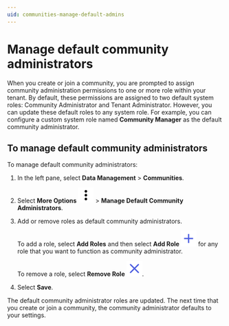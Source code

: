```yaml
---
uid: communities-manage-default-admins
---
```


# Manage default community administrators

When you create or join a community, you are prompted to assign community administration permissions to one or more role within your tenant. By default, these permissions are assigned to two default system roles: Community Administrator and Tenant Administrator. However, you can update these default roles to any system role. For example, you can configure a custom system role named **Community Manager** as the default community administrator.

## To manage default community administrators

To manage default community administrators:

1. In the left pane, select **Data Management** > **Communities**.

1. Select **More Options** ![More Options](../_icons/default/dots-vertical.svg) > **Manage Default Community Administrators**.

1. Add or remove roles as default community administrators. 

	To add a role, select **Add Roles** and then select **Add Role** ![add role](../_icons/branded/plus.svg) for any role that you want to function as community administrator. 

	To remove a role, select **Remove Role** ![Remove Role](../_icons/branded/window-close.svg).

1. Select **Save**.

The default community administrator roles are updated. The next time that you create or join a community, the community administrator defaults to your settings.

